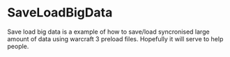 # SaveLoadBigData
Save load big data is a example of how to save/load syncronised large amount of data using warcraft 3 preload files.
Hopefully it will serve to help people.
